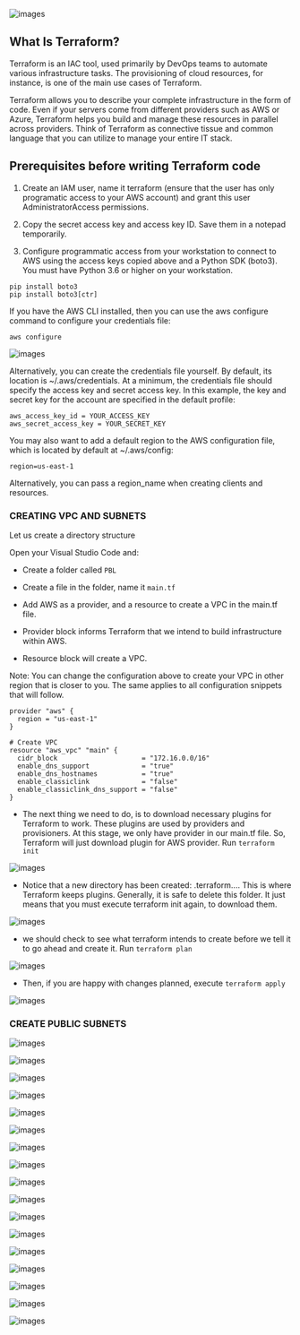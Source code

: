 
![images](images/Screenshot_1.png)


## What Is Terraform? 

Terraform is an IAC tool, used primarily by DevOps teams to automate various infrastructure tasks. The provisioning of cloud resources, for instance, is one of the main use cases of Terraform.

Terraform allows you to describe your complete infrastructure in the form of code. Even if your servers come from different providers such as AWS or Azure, Terraform helps you build and manage these resources in parallel across providers. Think of Terraform as connective tissue and common language that you can utilize to manage your entire IT stack.

## Prerequisites before writing Terraform code

1. Create an IAM user, name it terraform (ensure that the user has only programatic access to your AWS account) and grant this user AdministratorAccess permissions.

2. Copy the secret access key and access key ID. Save them in a notepad temporarily.

3. Configure programmatic access from your workstation to connect to AWS using the access keys copied above and a Python SDK (boto3). You must have Python 3.6 or higher on your workstation.

```
pip install boto3
pip install boto3[ctr]
```

If you have the AWS CLI installed, then you can use the aws configure command to configure your credentials file:
```
aws configure
```
![images](images/Screenshot_23.png)

Alternatively, you can create the credentials file yourself. By default, its location is ~/.aws/credentials. At a minimum, the credentials file should specify the access key and secret access key. In this example, the key and secret key for the account are specified in the default profile:

```
aws_access_key_id = YOUR_ACCESS_KEY
aws_secret_access_key = YOUR_SECRET_KEY

```
 You may also want to add a default region to the AWS configuration file, which is located by default at ~/.aws/config:

```
region=us-east-1
```

Alternatively, you can pass a region_name when creating clients and resources.

### CREATING VPC AND SUBNETS

Let us create a directory structure

Open your Visual Studio Code and:

  - Create a folder called `PBL`
  - Create a file in the folder, name it `main.tf`

  - Add AWS as a provider, and a resource to create a VPC in the main.tf file.

  - Provider block informs Terraform that we intend to build infrastructure within AWS.

  - Resource block will create a VPC.

Note: You can change the configuration above to create your VPC in other region that is closer to you. The same applies to all configuration snippets that will follow.

```
provider "aws" {
  region = "us-east-1"
}

# Create VPC
resource "aws_vpc" "main" {
  cidr_block                     = "172.16.0.0/16"
  enable_dns_support             = "true"
  enable_dns_hostnames           = "true"
  enable_classiclink             = "false"
  enable_classiclink_dns_support = "false"
}

```


  - The next thing we need to do, is to download necessary plugins for Terraform to work. These plugins are used by providers and provisioners. At this stage, we only have provider in our main.tf file. So, Terraform will just download plugin for AWS provider.  Run `terraform init`


  ![images](images/Screenshot_4.png)

   - Notice that a new directory has been created: .terraform.... This is where Terraform keeps plugins. Generally, it is safe to delete this folder. It just means that you must execute terraform init again, to download them.

  ![images](images/Screenshot_2.png)

  -  we should check to see what terraform intends to create before we tell it to go ahead and create it. Run `terraform plan`


![images](images/Screenshot_5.png)

  - Then, if you are happy with changes planned, execute `terraform apply`


![images](images/Screenshot_6.png)

### CREATE PUBLIC SUBNETS

![images](images/Screenshot_7.png)

![images](images/Screenshot_8.png)

![images](images/Screenshot_9.png)

![images](images/Screenshot_10.png)

![images](images/Screenshot_11.png)

![images](images/Screenshot_12.png)

![images](images/Screenshot_13.png)

![images](images/Screenshot_14.png)

![images](images/Screenshot_15.png)

![images](images/Screenshot_16.png)

![images](images/Screenshot_17.png)

![images](images/Screenshot_18.png)

![images](images/Screenshot_19.png)

![images](images/Screenshot_20.png)

![images](images/Screenshot_21.png)

![images](images/Screenshot_22.png)



![images](images/Screenshot_1.png)